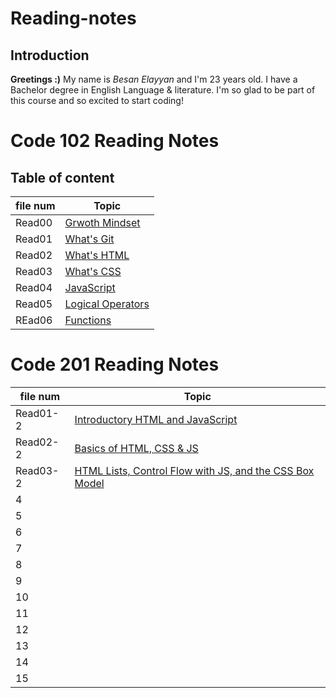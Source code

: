 # Reading-notes
## Introduction
**Greetings :)** My name is _Besan Elayyan_ and I'm 23 years old. I have a Bachelor degree in English Language & literature. I'm so glad to be part of this course and so excited to start coding! 

# Code 102 Reading Notes
## Table of content

| file num    | Topic                                 |
| ----------- | -----------                           |
| Read00      |[Grwoth Mindset](https://besanelayyan.github.io/Reading-notes/Read00) |
| Read01      |  [What's Git](https://besanelayyan.github.io/Reading-notes/Read01) |
| Read02      | [What's HTML](https://besanelayyan.github.io/Reading-notes/Read02) |
| Read03      |  [What's CSS](https://besanelayyan.github.io/Reading-notes/Read03) |
| Read04      | [JavaScript](https://besanelayyan.github.io/Reading-notes/Read04) |
| Read05      | [Logical Operators](https://besanelayyan.github.io/Reading-notes/Read05) |
| REad06      | [Functions](https://besanelayyan.github.io/Reading-notes/Read06) |



# Code 201 Reading Notes
| file num  | Topic                           |
| --------- | --------------------------------|
| Read01-2  | [Introductory HTML and JavaScript](https://github.com/BesanElayyan/Reading-notes/blob/main/class-01.md)|  
| Read02-2  | [Basics of HTML, CSS & JS ](https://github.com/BesanElayyan/Reading-notes/blob/main/class-02.md)|  
| Read03-2  | [HTML Lists, Control Flow with JS, and the CSS Box Model](https://github.com/BesanElayyan/Reading-notes/blob/main/class-03.md)         | 
| 4         |                                 |  
| 5         |                                 |  
| 6         |                                 |
| 7         |                                 |  
| 8         |                                 |  
| 9         |                                 |  
| 10        |                                 |  
| 11        |                                 |  
| 12        |                                 |  
| 13        |                                 |  
| 14        |                                 |  
| 15        |                                 |  